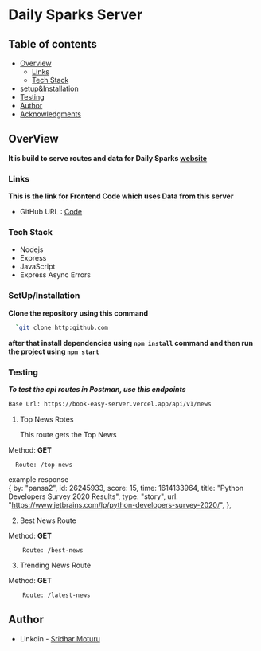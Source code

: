 # Daily Sparks Server


## Table of contents

- [Overview](#overview)
  - [Links](#links)
  - [Tech Stack](#tech-stack)
- [setup&Installation](#setupinstallation)
- [Testing](#testing)
- [Author](#author)
- [Acknowledgments](#acknowledgments)


## OverView

**It is build to serve routes and data for Daily Sparks [website](https://book-easy-client.vercel.app/)**

### Links

**This is the link for Frontend Code which uses Data from this server**
- GitHub URL : [Code](https://github.com/sridhar-geek/Orange-Delight)

### Tech Stack
- Nodejs
- Express
- JavaScript
- Express Async Errors

### SetUp/Installation

 **Clone the repository using this command**

```sh
  `git clone http:github.com
  ```
  
  **after that install dependencies using `npm install` command and then run the project using `npm start`**

### Testing

 ***To test the api routes in Postman, use this endpoints***

```sh
Base Url: https://book-easy-server.vercel.app/api/v1/news
```


1. Top News Rotes

   This route gets the Top News 

Method: **GET**

      Route: /top-news

example response  
   {
      by: "pansa2",
      id: 26245933,
      score: 15,
      time: 1614133964,
      title: "Python Developers Survey 2020 Results",
      type: "story",
      url: "https://www.jetbrains.com/lp/python-developers-survey-2020/",
    },


2. Best News Route

Method: **GET**

        Route: /best-news

3. Trending News Route


Method: **GET**

        Route: /latest-news

## Author

- Linkdin - [Sridhar Moturu](https://www.linkedin.com/in/sridhar-moturu-b4620524b/)
